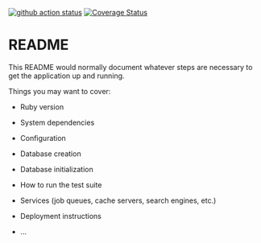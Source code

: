 [![github action status](https://github.com/greybutton/task_manager/workflows/Main/badge.svg)](https://actions-badge.atrox.dev/greybutton/task_manager/goto)
[![Coverage Status](https://coveralls.io/repos/github/greybutton/task_manager/badge.svg?branch=develop)](https://coveralls.io/github/greybutton/task_manager?branch=develop)

# README

This README would normally document whatever steps are necessary to get the
application up and running.

Things you may want to cover:

* Ruby version

* System dependencies

* Configuration

* Database creation

* Database initialization

* How to run the test suite

* Services (job queues, cache servers, search engines, etc.)

* Deployment instructions

* ...
